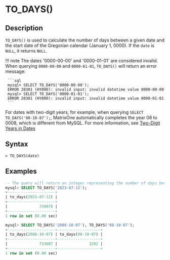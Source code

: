 # **TO_DAYS()**

## **Description**

`TO_DAYS()` is used to calculate the number of days between a given date and the start date of the Gregorian calendar (January 1, 0000). If the `date` is `NULL`, it returns `NULL`.

!!! note
    The dates '0000-00-00' and '0000-01-01' are considered invalid. When querying `0000-00-00` and `0000-01-01`, `TO_DAYS()` will return an error message:

     ```sql
     mysql> SELECT TO_DAYS('0000-00-00');
     ERROR 20301 (HY000): invalid input: invalid datetime value 0000-00-00
     mysql> SELECT TO_DAYS('0000-01-01');
     ERROR 20301 (HY000): invalid input: invalid datetime value 0000-01-01
     ```

For dates with two-digit years, for example, when querying `SELECT TO_DAYS('08-10-07');`, MatrixOne automatically completes the year 08 to 0008, which is different from MySQL. For more information, see [Two-Digit Years in Dates](../../Data-Types/date-time-data-types/two-digit-years-in-dates.md)

## **Syntax**

```
> TO_DAYS(date)
```

## **Examples**

```sql
-- The query will return an integer representing the number of days between the date '2023-07-12' and the start date of the Gregorian calendar.
mysql> SELECT TO_DAYS('2023-07-12');
+---------------------+
| to_days(2023-07-12) |
+---------------------+
|              739078 |
+---------------------+
1 row in set (0.00 sec)

mysql> SELECT TO_DAYS('2008-10-07'), TO_DAYS('08-10-07');
+---------------------+-------------------+
| to_days(2008-10-07) | to_days(08-10-07) |
+---------------------+-------------------+
|              733687 |              3202 |
+---------------------+-------------------+
1 row in set (0.00 sec)
```
